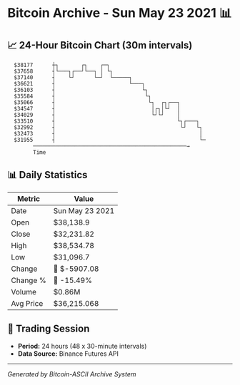 # Bitcoin Archive - Sun May 23 2021 📊

## 📈 24-Hour Bitcoin Chart (30m intervals)

```
  $38177      ┼┐       ┌┐    ┌─┐                               
  $37658      ┤└───┐┌──┘└──┐ │ └┐                              
  $37140      ┤    └┘      └─┘  └─────┐                        
  $36621      ┤                       └───┐                    
  $36103      ┤                           └┐                   
  $35584      ┤                            └┐                  
  $35066      ┤                             └┐  ┌┐┌──┐         
  $34547      ┤                              │┌┐│└┘  │         
  $34029      ┤                              └┘└┘    │         
  $33510      ┤                                      └┐┌───┐   
  $32992      ┤                                       └┘   └┐  
  $32473      ┤                                             │  
  $31955      ┤                                             └─ 
        ────────────────────────────────────────────────→
        Time
```

## 📊 Daily Statistics

| Metric | Value |
|--------|-------|
| Date | Sun May 23 2021 |
| Open | $38,138.9 |
| Close | $32,231.82 |
| High | $38,534.78 |
| Low | $31,096.7 |
| Change | 🔴 $-5907.08 |
| Change % | 🔴 -15.49% |
| Volume | $0.86M |
| Avg Price | $36,215.068 |

## 📅 Trading Session

- **Period:** 24 hours (48 x 30-minute intervals)
- **Data Source:** Binance Futures API

---
*Generated by Bitcoin-ASCII Archive System*
